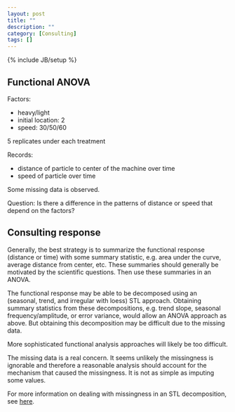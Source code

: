 ```yaml
---
layout: post
title: ""
description: ""
category: [Consulting]
tags: []
---
```


{% include JB/setup %}

## Functional ANOVA

Factors:
- heavy/light
- initial location: 2 
- speed: 30/50/60

5 replicates under each treatment

Records: 
 - distance of particle to center of the machine over time
 - speed of particle over time
 
Some missing data is observed. 
 
Question: Is there a difference in the patterns of distance or speed that 
depend on the factors?


## Consulting response

Generally, the best strategy is to summarize the functional response 
(distance or time) with some summary statistic, 
e.g. area under the curve, average distance from center, etc.
These summaries should generally be motivated by the scientific questions.
Then use these summaries in an ANOVA. 

The functional response may be able to be decomposed using an 
(seasonal, trend, and irregular with loess) STL approach.
Obtaining summary statistics from these decompositions, 
e.g. trend slope, seasonal frequency/amplitude, or error variance,
would allow an ANOVA approach as above.
But obtaining this decomposition may be difficult due to the missing data. 

More sophisticated functional analysis approaches will likely be too difficult.

The missing data is a real concern. It seems unlikely the missingness is 
ignorable and therefore a reasonable analysis should account for the mechanism
that caused the missingness. 
It is not as simple as imputing some values.

For more information on dealing with missingness in an STL decomposition, 
see [here](https://stats.stackexchange.com/questions/34781/stl-on-time-series-with-missing-values-for-anomaly-detection).
 
